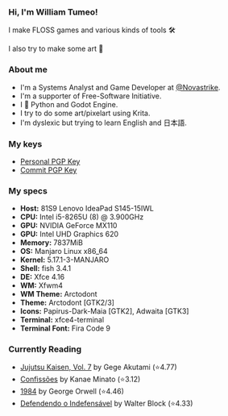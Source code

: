 ### Hi, I'm William Tumeo!

I make FLOSS games and various kinds of tools 🛠

I also try to make some art 🎨


### About me

- I'm a Systems Analyst and Game Developer at [@Novastrike](https://github.com/Novastrike).
- I'm a supporter of Free-Software Initiative.
- I 💜 Python and Godot Engine.
- I try to do some art/pixelart using Krita.
- I'm dyslexic but trying to learn English and 日本語.


### My keys

- [Personal PGP Key](https://tumeo.space/keys/gpg.pem.txt)
- [Commit PGP Key](https://tumeo.space/keys/git.pem.txt)


### My specs

- **Host:** 81S9 Lenovo IdeaPad S145-15IWL
- **CPU:** Intel i5-8265U (8) @ 3.900GHz
- **GPU:** NVIDIA GeForce MX110 
- **GPU:** Intel UHD Graphics 620
- **Memory:** 7837MiB
- **OS:** Manjaro Linux x86_64
- **Kernel:** 5.17.1-3-MANJARO
- **Shell:** fish 3.4.1
- **DE:** Xfce 4.16
- **WM:** Xfwm4
- **WM Theme:** Arctodont
- **Theme:** Arctodont [GTK2/3]
- **Icons:** Papirus-Dark-Maia [GTK2], Adwaita [GTK3]
- **Terminal:** xfce4-terminal
- **Terminal Font:** Fira Code 9

### Currently Reading

<!-- GOODREADS-LIST:START -->
- [Jujutsu Kaisen, Vol. 7](https://www.goodreads.com/review/show/4907940768?utm_medium=api&utm_source=rss) by Gege Akutami (⭐️4.77)
- [Confissões](https://www.goodreads.com/review/show/5132752813?utm_medium=api&utm_source=rss) by Kanae Minato (⭐️3.12)
- [1984](https://www.goodreads.com/review/show/4770047411?utm_medium=api&utm_source=rss) by George Orwell (⭐️4.46)
- [Defendendo o Indefensável](https://www.goodreads.com/review/show/4549732905?utm_medium=api&utm_source=rss) by Walter Block (⭐️4.33)
<!-- GOODREADS-LIST:END -->
